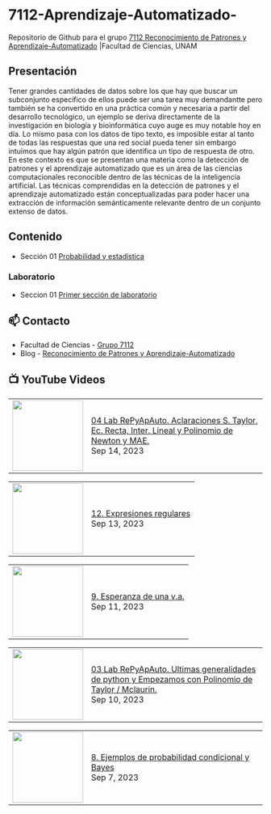 # 7112-Aprendizaje-Automatizado-
Repositorio de Github para el grupo   [7112 Reconocimiento de Patrones y Aprendizaje-Automatizado](https://www.fciencias.unam.mx/docencia/horarios/presentacion/347481) |Facultad de Ciencias, UNAM

## Presentación
Tener grandes cantidades de datos sobre los que hay que buscar un subconjunto específico de ellos puede ser una tarea muy demandantte pero también se ha convertido en una práctica común y necesaria a partir del desarrollo tecnológico, un ejemplo se deriva directamente de la investigación en biología y bioinformática cuyo auge es muy notable hoy en día. Lo mismo pasa con los datos de tipo texto, es imposible estar al tanto de todas las respuestas que una red social pueda tener sin embargo intuimos que hay algún patrón que identifica un tipo de respuesta de otro. En este contexto es que se presentan una materia como la detección de patrones y el aprendizaje automatizado que es un área de las ciencias computacionales reconocible dentro de las técnicas de la inteligencia artificial. Las técnicas comprendidas en la detección de patrones y el aprendizaje automatizado están conceptualizadas para poder hacer una extracción de información semánticamente relevante dentro de un conjunto extenso de datos.

## Contenido
- Sección 01  [Probabilidad y estadística]()

### Laboratorio
- Seccion 01  [Primer sección de laboratorio]()


## 📫 Contacto
- Facultad de Ciencias - [Grupo 7112](https://www.fciencias.unam.mx/docencia/horarios/presentacion/347481)
- Blog - [Reconocimiento de Patrones y Aprendizaje-Automatizado](https://sites.google.com/view/patronesciencias/inicio)

##  📺 	YouTube Videos
<!-- BLOG-POST-LIST:START --><table><tr><td><a href="https://www.youtube.com/watch?v=JlsWOrv9-9k"><img width="140px" src="https://i.ytimg.com/vi/JlsWOrv9-9k/mqdefault.jpg"></a></td>
<td><a href="https://www.youtube.com/watch?v=JlsWOrv9-9k">04 Lab RePyApAuto. Aclaraciones S. Taylor, Ec. Recta, Inter. Lineal y Polinomio de Newton y MAE.</a><br/>Sep 14, 2023</td></tr></table>
<table><tr><td><a href="https://www.youtube.com/watch?v=yo-SfepXUNM"><img width="140px" src="https://i.ytimg.com/vi/yo-SfepXUNM/mqdefault.jpg"></a></td>
<td><a href="https://www.youtube.com/watch?v=yo-SfepXUNM">12. Expresiones regulares</a><br/>Sep 13, 2023</td></tr></table>
<table><tr><td><a href="https://www.youtube.com/watch?v=dQ7tvKuZ-9k"><img width="140px" src="https://i.ytimg.com/vi/dQ7tvKuZ-9k/mqdefault.jpg"></a></td>
<td><a href="https://www.youtube.com/watch?v=dQ7tvKuZ-9k">9. Esperanza de una v.a.</a><br/>Sep 11, 2023</td></tr></table>
<table><tr><td><a href="https://www.youtube.com/watch?v=x6vcVgmmav8"><img width="140px" src="https://i.ytimg.com/vi/x6vcVgmmav8/mqdefault.jpg"></a></td>
<td><a href="https://www.youtube.com/watch?v=x6vcVgmmav8">03 Lab RePyApAuto. Ultimas generalidades de python y Empezamos con Polinomio de Taylor / Mclaurin.</a><br/>Sep 10, 2023</td></tr></table>
<table><tr><td><a href="https://www.youtube.com/watch?v=SIQMF-9ET6w"><img width="140px" src="https://i.ytimg.com/vi/SIQMF-9ET6w/mqdefault.jpg"></a></td>
<td><a href="https://www.youtube.com/watch?v=SIQMF-9ET6w">8. Ejemplos de probabilidad condicional y Bayes</a><br/>Sep 7, 2023</td></tr></table>
<!-- BLOG-POST-LIST:END -->

